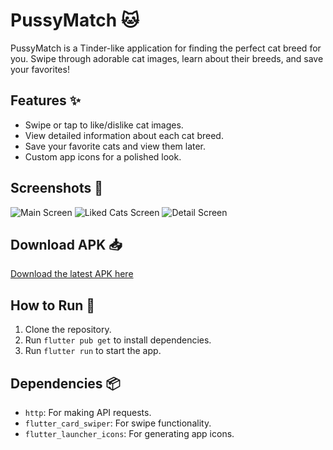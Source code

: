 # PussyMatch 🐱

PussyMatch is a Tinder-like application for finding the perfect cat breed for you. Swipe through adorable cat images, learn about their breeds, and save your favorites!

## Features ✨
- Swipe or tap to like/dislike cat images.
- View detailed information about each cat breed.
- Save your favorite cats and view them later.
- Custom app icons for a polished look.

## Screenshots 📸
![Main Screen](screenshots/main_screen.png)
![Liked Cats Screen](screenshots/liked_cats_screen.png)
![Detail Screen](screenshots/detail_screen.png)

## Download APK 📥
[Download the latest APK here](https://example.com/pussymatch.apk)

## How to Run 🚀
1. Clone the repository.
2. Run `flutter pub get` to install dependencies.
3. Run `flutter run` to start the app.

## Dependencies 📦
- `http`: For making API requests.
- `flutter_card_swiper`: For swipe functionality.
- `flutter_launcher_icons`: For generating app icons.